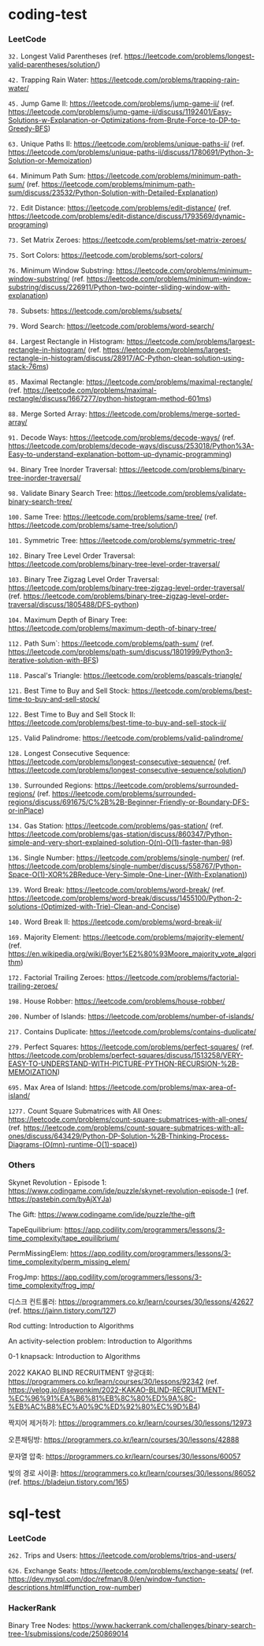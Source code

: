# coding-test

### LeetCode
`32.` Longest Valid Parentheses (ref. https://leetcode.com/problems/longest-valid-parentheses/solution/)

`42.` Trapping Rain Water: https://leetcode.com/problems/trapping-rain-water/

`45.` Jump Game II: https://leetcode.com/problems/jump-game-ii/ (ref. https://leetcode.com/problems/jump-game-ii/discuss/1192401/Easy-Solutions-w-Explanation-or-Optimizations-from-Brute-Force-to-DP-to-Greedy-BFS)

`63.` Unique Paths II: https://leetcode.com/problems/unique-paths-ii/ (ref. https://leetcode.com/problems/unique-paths-ii/discuss/1780691/Python-3-Solution-or-Memoization)

`64.` Minimum Path Sum: https://leetcode.com/problems/minimum-path-sum/ (ref. https://leetcode.com/problems/minimum-path-sum/discuss/23532/Python-Solution-with-Detailed-Explanation)

`72.` Edit Distance: https://leetcode.com/problems/edit-distance/ (ref. https://leetcode.com/problems/edit-distance/discuss/1793569/dynamic-programing)

`73.` Set Matrix Zeroes: https://leetcode.com/problems/set-matrix-zeroes/

`75.` Sort Colors: https://leetcode.com/problems/sort-colors/

`76.` Minimum Window Substring: https://leetcode.com/problems/minimum-window-substring/ (ref. https://leetcode.com/problems/minimum-window-substring/discuss/226911/Python-two-pointer-sliding-window-with-explanation)

`78.` Subsets: https://leetcode.com/problems/subsets/

`79.` Word Search: https://leetcode.com/problems/word-search/

`84.` Largest Rectangle in Histogram: https://leetcode.com/problems/largest-rectangle-in-histogram/ (ref. https://leetcode.com/problems/largest-rectangle-in-histogram/discuss/28917/AC-Python-clean-solution-using-stack-76ms)

`85.` Maximal Rectangle: https://leetcode.com/problems/maximal-rectangle/ (ref. https://leetcode.com/problems/maximal-rectangle/discuss/1667277/python-histogram-method-601ms)

`88.` Merge Sorted Array: https://leetcode.com/problems/merge-sorted-array/

`91.` Decode Ways: https://leetcode.com/problems/decode-ways/ (ref. https://leetcode.com/problems/decode-ways/discuss/253018/Python%3A-Easy-to-understand-explanation-bottom-up-dynamic-programming)

`94.` Binary Tree Inorder Traversal: https://leetcode.com/problems/binary-tree-inorder-traversal/

`98.` Validate Binary Search Tree:  https://leetcode.com/problems/validate-binary-search-tree/

`100.` Same Tree: https://leetcode.com/problems/same-tree/ (ref. https://leetcode.com/problems/same-tree/solution/)

`101.` Symmetric Tree: https://leetcode.com/problems/symmetric-tree/

`102.` Binary Tree Level Order Traversal: https://leetcode.com/problems/binary-tree-level-order-traversal/

`103.` Binary Tree Zigzag Level Order Traversal: https://leetcode.com/problems/binary-tree-zigzag-level-order-traversal/ (ref. https://leetcode.com/problems/binary-tree-zigzag-level-order-traversal/discuss/1805488/DFS-python)

`104.` Maximum Depth of Binary Tree: https://leetcode.com/problems/maximum-depth-of-binary-tree/

`112.` Path Sum`: https://leetcode.com/problems/path-sum/ (ref. https://leetcode.com/problems/path-sum/discuss/1801999/Python3-iterative-solution-with-BFS)

`118.` Pascal's Triangle: https://leetcode.com/problems/pascals-triangle/

`121.` Best Time to Buy and Sell Stock: https://leetcode.com/problems/best-time-to-buy-and-sell-stock/

`122.` Best Time to Buy and Sell Stock II: https://leetcode.com/problems/best-time-to-buy-and-sell-stock-ii/

`125.` Valid Palindrome: https://leetcode.com/problems/valid-palindrome/

`128.` Longest Consecutive Sequence: https://leetcode.com/problems/longest-consecutive-sequence/ (ref. https://leetcode.com/problems/longest-consecutive-sequence/solution/)

`130.` Surrounded Regions: https://leetcode.com/problems/surrounded-regions/ (ref. https://leetcode.com/problems/surrounded-regions/discuss/691675/C%2B%2B-Beginner-Friendly-or-Boundary-DFS-or-inPlace)

`134.` Gas Station: https://leetcode.com/problems/gas-station/ (ref. https://leetcode.com/problems/gas-station/discuss/860347/Python-simple-and-very-short-explained-solution-O(n)-O(1)-faster-than-98)

`136.` Single Number: https://leetcode.com/problems/single-number/ (ref. https://leetcode.com/problems/single-number/discuss/558767/Python-Space-O(1)-XOR%2BReduce-Very-Simple-One-Liner-(With-Explanation))

`139.` Word Break: https://leetcode.com/problems/word-break/ (ref. https://leetcode.com/problems/word-break/discuss/1455100/Python-2-solutions-(Optimized-with-Trie)-Clean-and-Concise)

`140.` Word Break II: https://leetcode.com/problems/word-break-ii/

`169.` Majority Element: https://leetcode.com/problems/majority-element/ (ref. https://en.wikipedia.org/wiki/Boyer%E2%80%93Moore_majority_vote_algorithm)

`172.` Factorial Trailing Zeroes: https://leetcode.com/problems/factorial-trailing-zeroes/

`198.` House Robber: https://leetcode.com/problems/house-robber/

`200.` Number of Islands: https://leetcode.com/problems/number-of-islands/

`217.` Contains Duplicate: https://leetcode.com/problems/contains-duplicate/

`279.` Perfect Squares: https://leetcode.com/problems/perfect-squares/ (ref. https://leetcode.com/problems/perfect-squares/discuss/1513258/VERY-EASY-TO-UNDERSTAND-WITH-PICTURE-PYTHON-RECURSION-%2B-MEMOIZATION)

`695.` Max Area of Island: https://leetcode.com/problems/max-area-of-island/

`1277.` Count Square Submatrices with All Ones: https://leetcode.com/problems/count-square-submatrices-with-all-ones/ (ref. https://leetcode.com/problems/count-square-submatrices-with-all-ones/discuss/643429/Python-DP-Solution-%2B-Thinking-Process-Diagrams-(O(mn)-runtime-O(1)-space))

### Others
Skynet Revolution - Episode 1: https://www.codingame.com/ide/puzzle/skynet-revolution-episode-1 (ref. https://pastebin.com/byAjXYJa)
        
The Gift: https://www.codingame.com/ide/puzzle/the-gift
        
TapeEquilibrium: https://app.codility.com/programmers/lessons/3-time_complexity/tape_equilibrium/
        
PermMissingElem: https://app.codility.com/programmers/lessons/3-time_complexity/perm_missing_elem/
        
FrogJmp: https://app.codility.com/programmers/lessons/3-time_complexity/frog_jmp/

디스크 컨트롤러: https://programmers.co.kr/learn/courses/30/lessons/42627 (ref. https://jainn.tistory.com/127)

Rod cutting: Introduction to Algorithms

An activity-selection problem: Introduction to Algorithms

0-1 knapsack: Introduction to Algorithms

2022 KAKAO BLIND RECRUITMENT 양궁대회: https://programmers.co.kr/learn/courses/30/lessons/92342 (ref. https://velog.io/@sewonkim/2022-KAKAO-BLIND-RECRUITMENT-%EC%96%91%EA%B6%81%EB%8C%80%ED%9A%8C-%EB%AC%B8%EC%A0%9C%ED%92%80%EC%9D%B4)

짝지어 제거하기: https://programmers.co.kr/learn/courses/30/lessons/12973

오픈채팅방: https://programmers.co.kr/learn/courses/30/lessons/42888

문자열 압축: https://programmers.co.kr/learn/courses/30/lessons/60057

빛의 경로 사이클: https://programmers.co.kr/learn/courses/30/lessons/86052 (ref. https://bladejun.tistory.com/165)

# sql-test

### LeetCode
`262.` Trips and Users: https://leetcode.com/problems/trips-and-users/

`626.` Exchange Seats: https://leetcode.com/problems/exchange-seats/ (ref. https://dev.mysql.com/doc/refman/8.0/en/window-function-descriptions.html#function_row-number)

### HackerRank
Binary Tree Nodes: https://www.hackerrank.com/challenges/binary-search-tree-1/submissions/code/250869014
